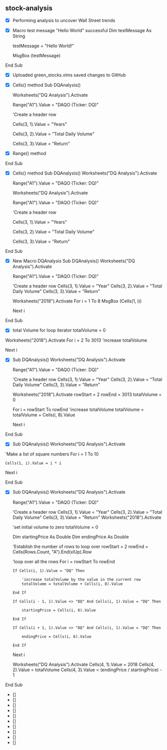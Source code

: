 ## stock-analysis
- [x]  Performing analysis to uncover Wall Street trends
- [x]   Macro test message "Hello World" successful
    Dim testMessage As String
    
    
    testMessage = "Hello World!"
    
    
    MsgBox (testMessage)
    
End Sub
- [x] Uploaded green_stocks.xlms saved changes to GitHub
- [x] Cells() method
       Sub DQAnalysis()

    Worksheets("DQ Analysis").Activate
    
    
    Range("A1").Value = "DAQO (Ticker: DQ)"
    
    'Create a header row
    
    Cells(3, 1).Value = "Years"
    
    Cells(3, 2).Value = "Total Daily Volume"
    
    Cells(3, 3).Value = "Return"

- [x]    Range() method
    
    
    
End Sub
- [x]    Cells() method
        Sub DQAnalysis()
        Worksheets("DQ Analysis").Activate

        Range("A1").Value = "DAQO (Ticker: DQ)"


        Worksheets("DQ Analysis").Activate
    
    
        Range("A1").Value = "DAQO (Ticker: DQ)"
    
        'Create a header row
    
        Cells(3, 1).Value = "Years"
    
        Cells(3, 2).Value = "Total Daily Volume"
    
        Cells(3, 3).Value = "Return"

    
    
    
End Sub

- [x] New Macro DQAnalysis
    Sub DQAnalysis()
    Worksheets("DQ Analysis").Activate

    Range("A1").Value = "DAQO (Ticker: DQ)"

    'Create a header row
    Cells(3, 1).Value = "Year"
    Cells(3, 2).Value = "Total Daily Volume"
    Cells(3, 3).Value = "Return"

    Worksheets("2018").Activate
    For i = 1 To 8
        MsgBox (Cells(1, i))

    Next i

End Sub

- [x] total Volume for loop iterator
 totalVolume = 0

Worksheets("2018").Activate
For i = 2 To 3013
    'increase totalVolume

Next i
- [x] Sub DQAnalysis()
    Worksheets("DQ Analysis").Activate

    Range("A1").Value = "DAQO (Ticker: DQ)"

    'Create a header row
    Cells(3, 1).Value = "Year"
    Cells(3, 2).Value = "Total Daily Volume"
    Cells(3, 3).Value = "Return"

    Worksheets("2018").Activate
    rowStart = 2
    rowEnd = 3013
    totalVolume = 0

    For i = rowStart To rowEnd
        'increase totalVolume
        totalVolume = totalVolume + Cells(i, 8).Value

    Next i

End Sub
- [x]   Sub DQAnalysis()
    Worksheets("DQ Analysis").Activate

'Make a list of square numbers
For i = 1 To 10

    Cells(1, i).Value = i * i

Next i

End Sub 
- [x]   Sub DQAnalysis()
    Worksheets("DQ Analysis").Activate

    Range("A1").Value = "DAQO (Ticker: DQ)"

    'Create a header row
    Cells(3, 1).Value = "Year"
    Cells(3, 2).Value = "Total Daily Volume"
    Cells(3, 3).Value = "Return"
    Worksheets("2018").Activate

    'set initial volume to zero
    totalVolume = 0

    Dim startingPrice As Double
    Dim endingPrice As Double

    'Establish the number of rows to loop over
    rowStart = 2
    rowEnd = Cells(Rows.Count, "A").End(xlUp).Row

    'loop over all the rows
    For i = rowStart To rowEnd

        If Cells(i, 1).Value = "DQ" Then

            'increase totalVolume by the value in the current row
            totalVolume = totalVolume + Cells(i, 8).Value

        End If

        If Cells(i - 1, 1).Value <> "DQ" And Cells(i, 1).Value = "DQ" Then

            startingPrice = Cells(i, 6).Value

        End If

        If Cells(i + 1, 1).Value <> "DQ" And Cells(i, 1).Value = "DQ" Then

            endingPrice = Cells(i, 6).Value

        End If

    Next i

    Worksheets("DQ Analysis").Activate
    Cells(4, 1).Value = 2018
    Cells(4, 2).Value = totalVolume
    Cells(4, 3).Value = (endingPrice / startingPrice) - 1


End Sub
- []
- []
- []
- []
- []
- []
- []
- []
- []
- []

